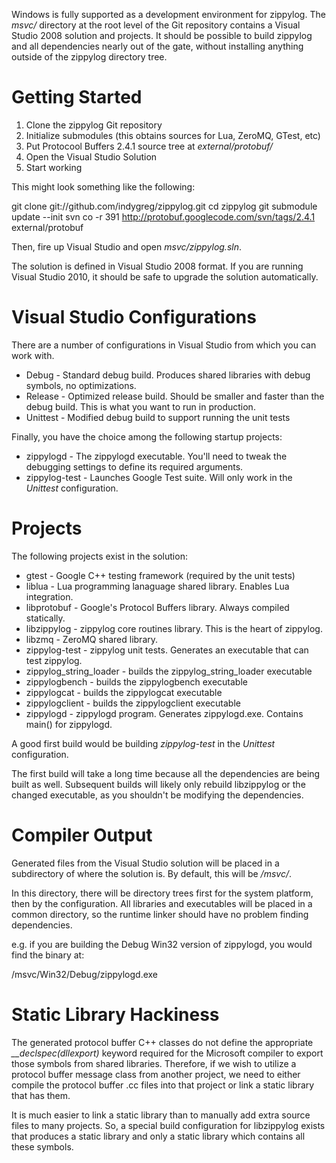 Windows is fully supported as a development environment for zippylog. The
*msvc/* directory at the root level of the Git repository contains a Visual
Studio 2008 solution and projects. It should be possible to build zippylog
and all dependencies nearly out of the gate, without installing anything
outside of the zippylog directory tree.

# Getting Started

1. Clone the zippylog Git repository
2. Initialize submodules (this obtains sources for Lua, ZeroMQ, GTest, etc)
3. Put Protocool Buffers 2.4.1 source tree at *external/protobuf/*
4. Open the Visual Studio Solution
5. Start working

This might look something like the following:

  git clone git://github.com/indygreg/zippylog.git
  cd zippylog
  git submodule update --init
  svn co -r 391 http://protobuf.googlecode.com/svn/tags/2.4.1 external/protobuf

Then, fire up Visual Studio and open *msvc/zippylog.sln*.

The solution is defined in Visual Studio 2008 format. If you are running Visual
Studio 2010, it should be safe to upgrade the solution automatically.

# Visual Studio Configurations

There are a number of configurations in Visual Studio from which you can work
with.

* Debug - Standard debug build. Produces shared libraries with debug symbols,
no optimizations.
* Release - Optimized release build. Should be smaller and faster than the
debug build. This is what you want to run in production.
* Unittest - Modified debug build to support running the unit tests

Finally, you have the choice among the following startup projects:

* zippylogd - The zippylogd executable. You'll need to tweak the debugging
settings to define its required arguments.
* zippylog-test - Launches Google Test suite. Will only work in the *Unittest*
configuration.

# Projects

The following projects exist in the solution:

* gtest - Google C++ testing framework (required by the unit tests)
* liblua - Lua programming lanaguage shared library. Enables Lua integration.
* libprotobuf - Google's Protocol Buffers library. Always compiled statically.
* libzippylog - zippylog core routines library. This is the heart of zippylog.
* libzmq - ZeroMQ shared library.
* zippylog-test - zippylog unit tests. Generates an executable that can test
zippylog.
* zippylog_string_loader - builds the zippylog_string_loader executable
* zippylogbench - builds the zippylogbench executable
* zippylogcat - builds the zippylogcat executable
* zippylogclient - builds the zippylogclient executable
* zippylogd - zippylogd program. Generates zippylogd.exe. Contains main() for
zippylogd.

A good first build would be building *zippylog-test* in the *Unittest*
configuration.

The first build will take a long time because all the dependencies are being
built as well. Subsequent builds will likely only rebuild libzippylog or the
changed executable, as you shouldn't be modifying the dependencies.

# Compiler Output

Generated files from the Visual Studio solution will be placed in a
subdirectory of where the solution is. By default, this will be */msvc/*.

In this directory, there will be directory trees first for the system
platform, then by the configuration. All libraries and executables will be
placed in a common directory, so the runtime linker should have no problem
finding dependencies.

e.g. if you are building the Debug Win32 version of zippylogd, you would find
the binary at:

  /msvc/Win32/Debug/zippylogd.exe

# Static Library Hackiness

The generated protocol buffer C++ classes do not define the appropriate
*__declspec(dllexport)* keyword required for the Microsoft compiler to export
those symbols from shared libraries. Therefore, if we wish to utilize a
protocol buffer message class from another project, we need to either compile
the protocol buffer .cc files into that project or link a static library that
has them.

It is much easier to link a static library than to manually add extra source
files to many projects. So, a special build configuration for libzippylog
exists that produces a static library and only a static library which contains
all these symbols.

